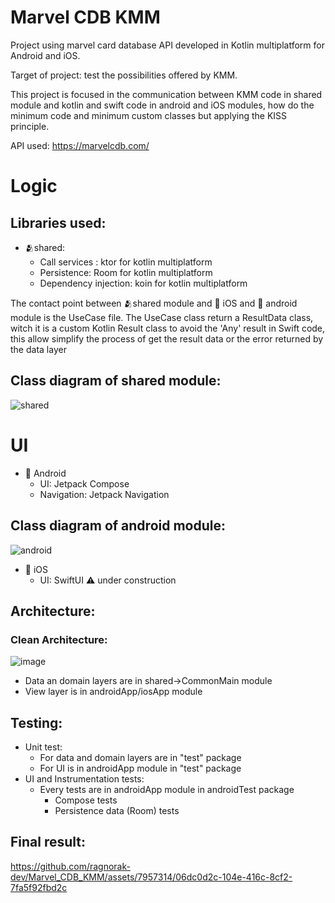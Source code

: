 # Marvel CDB KMM
Project using marvel card database API developed in Kotlin multiplatform for Android and iOS.

Target of project: test the possibilities offered by KMM.

This project is focused in the communication between KMM code in shared module and kotlin and swift code in android and iOS modules,
how do the minimum code and minimum custom classes but applying the KISS principle.

API used: https://marvelcdb.com/

# Logic
## Libraries used:
- 🫂shared:
  - Call services : ktor for kotlin multiplatform
  - Persistence: Room for kotlin multiplatform
  - Dependency injection: koin for kotlin multiplatform

The contact point between 🫂shared module and :apple: iOS and :robot: android module is the UseCase file.
The UseCase class return a ResultData class, witch it is a custom Kotlin Result class to avoid the 'Any' result in Swift code,
this allow simplify the process of get the result data or the error returned by the data layer

## Class diagram of shared module:
![shared](https://github.com/ragnorak-dev/Marvel_CDB_KMM/assets/7957314/36ccd0f9-a168-4c48-9922-3243c8f95bce)

# UI

- :robot: Android
  - UI: Jetpack Compose
  - Navigation: Jetpack Navigation


## Class diagram of android module:
![android](https://github.com/ragnorak-dev/Marvel_CDB_KMM/assets/7957314/a404ede5-af27-44be-8366-f0d04c194ce3)

- :apple: iOS
  - UI: SwiftUI :warning: under construction


## Architecture:
### Clean Architecture:
![image](https://github.com/ragnorak-dev/Marvel_CDB_KMM/assets/7957314/c91dfd36-0fd6-40be-80b5-2e5c5ad969a8)

- Data an domain layers are in shared->CommonMain module
- View layer is in androidApp/iosApp module

## Testing:
- Unit test:
  - For data and domain layers are in "test" package
  - For UI is in androidApp module in "test" package
- UI and Instrumentation tests:
  - Every tests are in androidApp module in androidTest package
    - Compose tests
    - Persistence data (Room) tests
   
## Final result:

https://github.com/ragnorak-dev/Marvel_CDB_KMM/assets/7957314/06dc0d2c-104e-416c-8cf2-7fa5f92fbd2c



